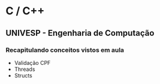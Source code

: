 # C / C++

## UNIVESP - Engenharia de Computação

### Recapitulando conceitos vistos em aula

- Validação CPF
- Threads
- Structs
